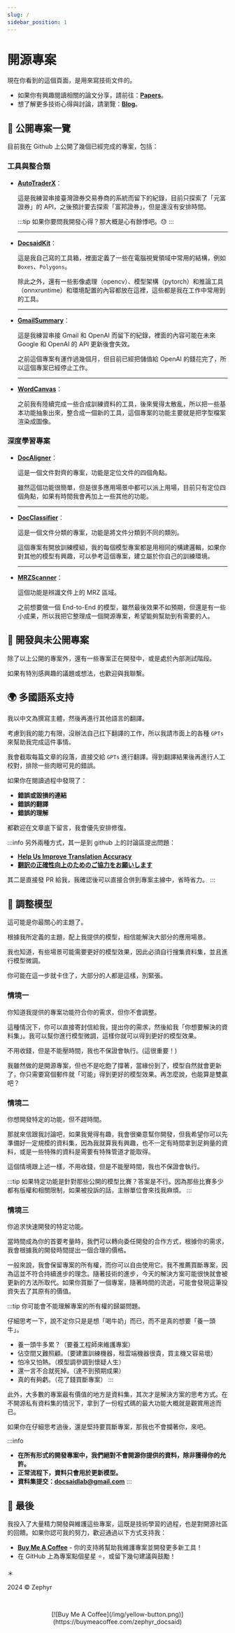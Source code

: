 ```yaml
---
slug: /
sidebar_position: 1
---
```


# 開源專案

現在你看到的這個頁面，是用來寫技術文件的。

- 如果你有興趣閱讀相關的論文分享，請前往：[**Papers**](https://docsaid.org/papers/intro)。
- 想了解更多技術心得與討論，請瀏覽：[**Blog**](https://docsaid.org/blog)。

## 📂 公開專案一覽

目前我在 Github 上公開了幾個已經完成的專案，包括：

### 工具與整合類

- [**AutoTraderX**](./autotraderx/index.md)：

  這是我練習串接臺灣證券交易券商的系統而留下的紀錄，目前只探索了「元富證券」的 API，之後預計要去探索「富邦證券」，但是還沒有安排時間。

  :::tip
  如果你要問我開發心得？那大概是心有餘悸吧。😓
  :::

  ***

- [**DocsaidKit**](./docsaidkit/index.md)：

  這是我自己寫的工具箱，裡面定義了一些在電腦視覺領域中常用的結構，例如 `Boxes`、`Polygons`。

  除此之外，還有一些影像處理（opencv）、模型架構（pytorch）和推論工具（onnxruntime）和環境配置的內容都放在這裡，這些都是我在工作中常用到的工具。

  ***

- [**GmailSummary**](./gmailsummary/index.md)：

  這是我練習串接 Gmail 和 OpenAI 而留下的紀錄，裡面的內容可能在未來 Google 和 OpenAI 的 API 更新後會失效。

  之前這個專案有運作過幾個月，但目前已經把儲值給 OpenAI 的錢花完了，所以這個專案已經停止工作。

  ***

- [**WordCanvas**](./wordcanvas/index.md)：

  之前我有陸續完成一些合成訓練資料的工具，後來覺得太散亂，所以把一些基本功能抽象出來，整合成一個新的工具，這個專案的功能主要就是把字型檔案渲染成圖像。

### 深度學習專案

- [**DocAligner**](./docaligner/index.md)：

  這是一個文件對齊的專案，功能是定位文件的四個角點。

  雖然這個功能很簡單，但是很多應用場景中都可以派上用場，目前只有定位四個角點，如果有時間我會再加上一些其他的功能。

  ***

- [**DocClassifier**](./docclassifier/index.md)：

  這是一個文件分類的專案，功能是將文件分類到不同的類別。

  這個專案有開放訓練模組，我的每個模型專案都是用相同的構建邏輯，如果你對其他的模型有興趣，可以參考這個專案，建立屬於你自己的訓練環境。

  ***

- [**MRZScanner**](./mrzscanner/index.md)：

  這個功能是辨識文件上的 MRZ 區域。

  之前想要做一個 End-to-End 的模型，雖然最後效果不如預期，但還是有一些小成果，所以我把它整理成一個開源專案，希望能夠幫助到有需要的人。

## 🚧 開發與未公開專案

除了以上公開的專案外，還有一些專案正在開發中，或是處於內部測試階段。

如果有特別感興趣的議題或想法，也歡迎與我聯繫。

## 🌍 多國語系支持

我以中文為撰寫主體，然後再進行其他語言的翻譯。

考慮到我的能力有限，沒辦法自己扛下翻譯的工作，所以我請市面上的各種 `GPTs` 來幫助我完成這件事情。

我會截取每篇文章的段落，直接交給 `GPTs` 進行翻譯。得到翻譯結果後再進行人工校對，排除一些肉眼可見的錯誤。

如果你在閱讀過程中發現了：

- **錯誤或毀損的連結**
- **錯誤的翻譯**
- **錯誤的理解**

都歡迎在文章底下留言，我會優先安排修復。

:::info
另外兩種方式，其一是到 github 上的討論區提出問題：

- [**Help Us Improve Translation Accuracy**](https://github.com/orgs/DocsaidLab/discussions/12)
- [**翻訳の正確性向上のためのご協力をお願いします**](https://github.com/orgs/DocsaidLab/discussions/13)

其二是直接發 PR 給我，我確認後可以直接合併到專案主線中，省時省力。
:::

## 🔄 調整模型

這可能是你最關心的主題了。

根據我所定義的主題，配上我提供的模型，相信能解決大部分的應用場景。

我也知道，有些場景可能需要更好的模型效果，因此必須自行搜集資料集，並且進行模型微調。

你可能在這一步就卡住了，大部分的人都是這樣，別緊張。

### 情境一

你知道我提供的專案功能符合你的需求，但你不會調整。

這種情況下，你可以直接寄封信給我，提出你的需求，然後給我「你想要解決的資料集」。我可以幫你進行模型微調，這樣你就可以得到更好的模型效果。

不用收錢，但是不能壓時間，我也不保證會執行。(這很重要！)

我雖然做的是開源專案，但也不是吃飽了撐著，當緣份到了，模型自然就會更新了，你只需要寫個郵件就「可能」得到更好的模型效果。再怎麼說，也能算是雙贏吧？

### 情境二

你想開發特定的功能，但不趕時間。

那就來信跟我討論吧，如果我覺得有趣，我會很樂意幫你開發，但我希望你可以先準備好一定規模的資料集，因為我就算我有興趣，也不一定有時間拿到足夠量的資料，或是一些特殊的資料是需要有特殊管道才能取得。

這個情境跟上述一樣，不用收錢，但是不能壓時間，我也不保證會執行。

:::tip
如果特定功能是針對那些公開的模型比賽？答案是不行。因為那些比賽多少都有版權和相關限制，如果被投訴的話，主辦單位會來找我麻煩。
:::

### 情境三

你追求快速開發的特定功能。

當時間成為你的首要考量時，我們可以轉向委任開發的合作方式，根據你的需求，我會根據我的開發時間提出一個合理的價格。

一般來說，我會保留專案的所有權，而你可以自由使用它。我不推薦買斷專案，因為這並不符合持續進步的理念。隨著技術的進步，今天的解決方案可能很快就會被更新的方法所取代。如果你買斷了一個專案，隨著時間的流逝，可能會發現這筆投資失去了其原有的價值。

:::tip
你可能會不能理解專案的所有權的歸屬問題。

仔細思考一下，說不定你只是是想「喝牛奶」而已，而不是真的想要「養一頭牛」。

- 養一頭牛多累？（要養工程師來維護專案）
- 佔空間又難照顧。（要建置訓練機器，租雲端機器很貴，買主機又容易壞）
- 怕冷又怕熱。（模型調參調到懷疑人生）
- 還一言不合就死掉。（達不到預期成果）
- 真的有夠虧。（花了錢買斷專案）
  :::

此外，大多數的專案最有價值的地方是資料集，其次才是解決方案的思考方式。在不開源私有資料集的情況下，拿到了一份程式碼的最大功能大概就是觀賞用途而已。

如果你在仔細思考過後，還是堅持要買斷專案，那我也不會攔著你，來吧。

:::info

- **在所有形式的開發專案中，我們絕對不會開源你提供的資料，除非獲得你的允許。**
- **正常流程下，資料只會用於更新模型。**
- **資料集提交：docsaidlab@gmail.com**
  :::

## 🍹 最後

我投入了大量精力開發與維護這些專案，這既是技術學習的過程，也是對開源社區的回饋。如果你認可我的努力，歡迎通過以下方式支持我：

- [**Buy Me A Coffee**](https://buymeacoffee.com/zephyr_docsaid) - 你的支持將幫助我維護專案並開發更多新工具！
- 在 GitHub 上為專案點個星星 ⭐️，或留下幾句建議與鼓勵！

＊

2024 © Zephyr

<div align="center">
<br />
<figure style={{ width: "50%"}}>
[![Buy Me A Coffee](/img/yellow-button.png)](https://buymeacoffee.com/zephyr_docsaid)
</figure>
<br />
</div>
